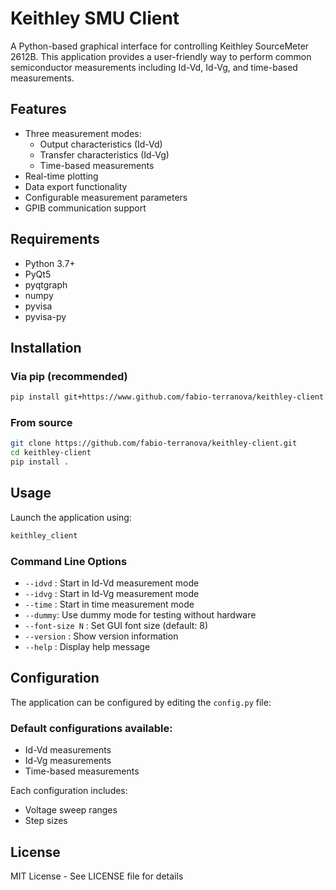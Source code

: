 # Keithley SMU Client

A Python-based graphical interface for controlling Keithley SourceMeter 2612B. This application provides a user-friendly way to perform common semiconductor measurements including Id-Vd, Id-Vg, and time-based measurements.

## Features

- Three measurement modes:
  - Output characteristics (Id-Vd)
  - Transfer characteristics (Id-Vg)
  - Time-based measurements
- Real-time plotting
- Data export functionality
- Configurable measurement parameters
- GPIB communication support

## Requirements

- Python 3.7+
- PyQt5
- pyqtgraph
- numpy
- pyvisa
- pyvisa-py

## Installation

### Via pip (recommended)
```bash
pip install git+https://www.github.com/fabio-terranova/keithley-client.git
```

### From source
```bash
git clone https://github.com/fabio-terranova/keithley-client.git
cd keithley-client
pip install .
```

## Usage

Launch the application using:
```bash
keithley_client
```

### Command Line Options

- `--idvd` : Start in Id-Vd measurement mode
- `--idvg` : Start in Id-Vg measurement mode
- `--time` : Start in time measurement mode
- `--dummy`: Use dummy mode for testing without hardware
- `--font-size N` : Set GUI font size (default: 8)
- `--version` : Show version information
- `--help` : Display help message

## Configuration

The application can be configured by editing the `config.py` file:

### Default configurations available:
- Id-Vd measurements
- Id-Vg measurements
- Time-based measurements

Each configuration includes:
- Voltage sweep ranges
- Step sizes

## License

MIT License - See LICENSE file for details
